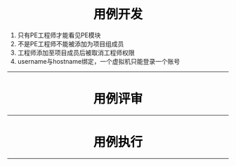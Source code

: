 
<h1 align = "center" style="color: #000000"> 用例开发</h1>

1. 只有PE工程师才能看见PE模块
2. 不是PE工程师不能被添加为项目组成员
3. 工程师添加至项目成员后被取消工程师权限
4. username与hostname绑定，一个虚拟机只能登录一个账号

***

<h1 align = "center" style="color: #000000"> 用例评审</h1>










***

<h1 align = "center" style="color: #000000"> 用例执行</h1>










***
